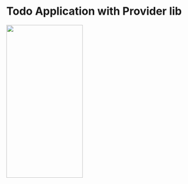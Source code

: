 # Todo Application with Provider lib

<img src="https://github.com/noorah94/TodoWithProvider/assets/100534197/487f4f9b-5638-4f26-8b11-ec3b4e80f4cf" width="200" height="400">

